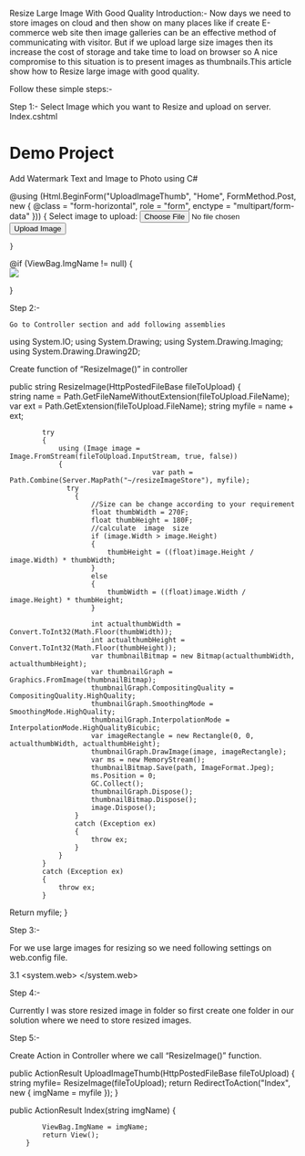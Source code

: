 Resize Large Image With Good Quality
Introduction:-
Now days we need to store images on cloud and then show on many places like if create E-commerce web site then image galleries can be an effective method of communicating with visitor. But if we upload large size images then its increase the cost of storage and take time to load on browser so A nice compromise to this situation is to present images as thumbnails.This article show how to Resize large image with good quality.

Follow these simple steps:-

Step 1:-
         Select Image which you want to Resize and upload on server.
         Index.cshtml
         
<div class="jumbotron">
    <h1>Demo Project</h1>
    <p class="lead">Add Watermark Text and Image to Photo  using C#</p>
</div>
<div>
    @using (Html.BeginForm("UploadImageThumb", "Home", FormMethod.Post, new { @class = "form-horizontal", role = "form", enctype = "multipart/form-data" }))
    {
        <label>Select image to upload:</label>
        <input type="file" name="fileToUpload" id="fileToUpload">
        <input type="submit" value="Upload Image" name="submit">

    }
</div>
@if (ViewBag.ImgName != null)
{
    <div>
        <img src="~/resizeImageStore/@ViewBag.ImgName" />
    </div>

}

Step 2:-

    Go to Controller section and add following assemblies
using System.IO;
using System.Drawing;
using System.Drawing.Imaging;
using System.Drawing.Drawing2D;   

  Create function of “ResizeImage()” in controller 

 public string ResizeImage(HttpPostedFileBase fileToUpload)
        {   
                   string name = Path.GetFileNameWithoutExtension(fileToUpload.FileName);
                    var ext = Path.GetExtension(fileToUpload.FileName);
                    string myfile = name + ext;

            try
            {
                using (Image image = Image.FromStream(fileToUpload.InputStream, true, false))
                {
                                       var path = Path.Combine(Server.MapPath("~/resizeImageStore"), myfile);
                  try
                    {
                        //Size can be change according to your requirement 
                        float thumbWidth = 270F;  
                        float thumbHeight = 180F;
                        //calculate  image  size
                        if (image.Width > image.Height)
                        {
                            thumbHeight = ((float)image.Height / image.Width) * thumbWidth;
                        }
                        else
                        {
                            thumbWidth = ((float)image.Width / image.Height) * thumbHeight;
                        }

                        int actualthumbWidth = Convert.ToInt32(Math.Floor(thumbWidth));
                        int actualthumbHeight = Convert.ToInt32(Math.Floor(thumbHeight));
                        var thumbnailBitmap = new Bitmap(actualthumbWidth, actualthumbHeight);
                        var thumbnailGraph = Graphics.FromImage(thumbnailBitmap);
                        thumbnailGraph.CompositingQuality = CompositingQuality.HighQuality;
                        thumbnailGraph.SmoothingMode = SmoothingMode.HighQuality;
                        thumbnailGraph.InterpolationMode = InterpolationMode.HighQualityBicubic;
                        var imageRectangle = new Rectangle(0, 0, actualthumbWidth, actualthumbHeight);
                        thumbnailGraph.DrawImage(image, imageRectangle);
                        var ms = new MemoryStream();
                        thumbnailBitmap.Save(path, ImageFormat.Jpeg);
                        ms.Position = 0;
                        GC.Collect();
                        thumbnailGraph.Dispose();
                        thumbnailBitmap.Dispose();
                        image.Dispose();
                    }
                    catch (Exception ex)
                    {
                        throw ex;
                    }
                }
            }
            catch (Exception ex)
            {
                throw ex;
            }
Return myfile; 
}

Step 3:-

For we use large images for resizing so we need following settings on web.config file.

3.1
 <system.web>
    <authentication mode="None" />
    <compilation debug="true" targetFramework="4.5" />
    <httpRuntime requestValidationMode="2.0" enableVersionHeader="false" targetFramework="4.5" maxRequestLength="15360000" fcnMode="Single" executionTimeout="900000" />
  </system.web>
  

 Step 4:-

Currently I was store resized image in folder so first create one folder in our solution where we need to store resized images. 

Step 5:-

Create Action in Controller where we call “ResizeImage()” function.

public ActionResult UploadImageThumb(HttpPostedFileBase fileToUpload)
       {
           string myfile= ResizeImage(fileToUpload);
           return RedirectToAction("Index", new { imgName = myfile });
       }
        

 public ActionResult Index(string imgName)
       {
           
            ViewBag.ImgName = imgName;
            return View();
        }



